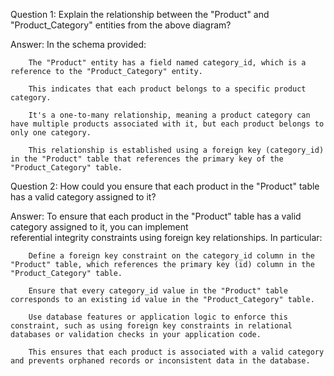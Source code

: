 Question 1: Explain the relationship between the "Product" and "Product_Category" entities from the above diagram?

Answer: In the schema provided:

        The "Product" entity has a field named category_id, which is a reference to the "Product_Category" entity.

        This indicates that each product belongs to a specific product category.

        It's a one-to-many relationship, meaning a product category can have multiple products associated with it, but each product belongs to only one category.

        This relationship is established using a foreign key (category_id) in the "Product" table that references the primary key of the "Product_Category" table.


Question 2: How could you ensure that each product in the "Product" table has a valid category assigned to it?

Answer: To ensure that each product in the "Product" table has a valid category assigned to it, you can implement    
        referential integrity constraints using foreign key relationships. In particular:

        Define a foreign key constraint on the category_id column in the "Product" table, which references the primary key (id) column in the "Product_Category" table.

        Ensure that every category_id value in the "Product" table corresponds to an existing id value in the "Product_Category" table.

        Use database features or application logic to enforce this constraint, such as using foreign key constraints in relational databases or validation checks in your application code.

        This ensures that each product is associated with a valid category and prevents orphaned records or inconsistent data in the database.